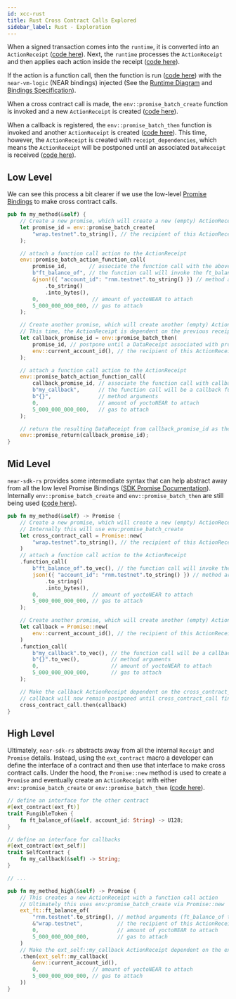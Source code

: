 ```yaml
---
id: xcc-rust
title: Rust Cross Contract Calls Explored
sidebar_label: Rust - Exploration
---
```


When a signed transaction comes into the `runtime`, it is converted into an `ActionReceipt` ([code here](https://github.com/near/nearcore/blob/2ca2684ad7cf400b5c617f62ac118aa105f16193/runtime/runtime/src/lib.rs#L1130)). Next, the `runtime` processes the `ActionReceipt` and then applies each action inside the receipt ([code here](https://github.com/near/nearcore/blob/2ca2684ad7cf400b5c617f62ac118aa105f16193/runtime/runtime/src/lib.rs#L500)).

If the action is a function call, then the function is run ([code here](https://github.com/near/nearcore/blob/2ca2684ad7cf400b5c617f62ac118aa105f16193/runtime/runtime/src/actions.rs#L136)) with the `near-vm-logic` (NEAR bindings) injected (See the [Runtime Diagram](https://nomicon.io/images/runtime_architecture.svg) and [Bindings Specification](https://nomicon.io/RuntimeSpec/Components/BindingsSpec/BindingsSpec.html)).

When a cross contract call is made, the `env::promise_batch_create` function is invoked and a new `ActionReceipt` is created ([code here](https://github.com/near/nearcore/blob/d336b3fc1b9dc2167aa2eb9a89e24e4a2a09e27d/runtime/near-vm-logic/src/logic.rs#L1205)).

When a callback is registered, the `env::promise_batch_then` function is invoked and another `ActionReceipt` is created ([code here](https://github.com/near/nearcore/blob/d336b3fc1b9dc2167aa2eb9a89e24e4a2a09e27d/runtime/near-vm-logic/src/logic.rs#L1263)). This time, however, the `ActionReceipt` is created with `receipt_dependencies`, which means the `ActionReceipt` will be postponed until an associated `DataReceipt` is received ([code here](https://github.com/near/nearcore/blob/2ca2684ad7cf400b5c617f62ac118aa105f16193/runtime/runtime/src/lib.rs#L840)).

## Low Level

We can see this process a bit clearer if we use the low-level [Promise Bindings](https://nomicon.io/RuntimeSpec/Components/BindingsSpec/PromisesAPI.html) to make cross contract calls.

```rust
pub fn my_method(&self) {
    // Create a new promise, which will create a new (empty) ActionReceipt
    let promise_id = env::promise_batch_create(
        "wrap.testnet".to_string(), // the recipient of this ActionReceipt (contract account id)
    );

    // attach a function call action to the ActionReceipt
    env::promise_batch_action_function_call(
        promise_id,       // associate the function call with the above Receipt via promise_id
        b"ft_balance_of", // the function call will invoke the ft_balance_of method on the wrap.testnet
        &json!({ "account_id": "rnm.testnet".to_string() }) // method arguments
            .to_string()
            .into_bytes(),
        0,                 // amount of yoctoNEAR to attach
        5_000_000_000_000, // gas to attach
    );

    // Create another promise, which will create another (empty) ActionReceipt.
    // This time, the ActionReceipt is dependent on the previous receipt
    let callback_promise_id = env::promise_batch_then(
        promise_id, // postpone until a DataReceipt associated with promise_id is received
        env::current_account_id(), // the recipient of this ActionReceipt (&self)
    );

    // attach a function call action to the ActionReceipt
    env::promise_batch_action_function_call(
        callback_promise_id, // associate the function call with callback_promise_id
        b"my_callback",      // the function call will be a callback function
        b"{}",               // method arguments
        0,                   // amount of yoctoNEAR to attach
        5_000_000_000_000,   // gas to attach
    );

    // return the resulting DataReceipt from callback_promise_id as the result of this function
    env::promise_return(callback_promise_id);
}
```

## Mid Level

`near-sdk-rs` provides some intermediate syntax that can help abstract away from all the low level Promise Bindings ([SDK Promise Documentation](https://docs.rs/near-sdk/3.1.0/near_sdk/struct.Promise.html)). Internally `env::promise_batch_create` and `env::promise_batch_then` are still being used ([code here](https://github.com/near/near-sdk-rs/blob/0507deb84da77d83833a4db2563b76e8fe5d0b12/near-sdk/src/promise.rs#L112)).

```rust
pub fn my_method(&self) -> Promise {
    // Create a new promise, which will create a new (empty) ActionReceipt
    // Internally this will use env:promise_batch_create
    let cross_contract_call = Promise::new(
        "wrap.testnet".to_string(), // the recipient of this ActionReceipt (contract account id)
    )
    // attach a function call action to the ActionReceipt
    .function_call(
        b"ft_balance_of".to_vec(), // the function call will invoke the ft_balance_of method on the wrap.testnet
        json!({ "account_id": "rnm.testnet".to_string() }) // method arguments
            .to_string()
            .into_bytes(),
        0,                 // amount of yoctoNEAR to attach
        5_000_000_000_000, // gas to attach
    );

    // Create another promise, which will create another (empty) ActionReceipt.
    let callback = Promise::new(
        env::current_account_id(), // the recipient of this ActionReceipt (&self)
    )
    .function_call(
        b"my_callback".to_vec(), // the function call will be a callback function
        b"{}".to_vec(),          // method arguments
        0,                       // amount of yoctoNEAR to attach
        5_000_000_000_000,       // gas to attach
    );

    // Make the callback ActionReceipt dependent on the cross_contract_call ActionReceipt
    // callback will now remain postponed until cross_contract_call finishes
    cross_contract_call.then(callback)
}
```

## High Level

Ultimately, `near-sdk-rs` abstracts away from all the internal `Receipt` and `Promise` details. Instead, using the `ext_contract` macro a developer can define the interface of a contract and then use that interface to make cross contract calls. Under the hood, the `Promise::new` method is used to create a `Promise` and eventually create an `ActionReceipt` with either `env::promise_batch_create` or `env::promise_batch_then` ([code here](https://github.com/near/near-sdk-rs/blob/9d99077c6acfde68c06845f2a1eb2b5ed7983401/near-sdk-core/src/code_generator/trait_item_method_info.rs#L21)).

```rust
// define an interface for the other contract
#[ext_contract(ext_ft)]
trait FungibleToken {
    fn ft_balance_of(&self, account_id: String) -> U128;
}

// define an interface for callbacks
#[ext_contract(ext_self)]
trait SelfContract {
    fn my_callback(&self) -> String;
}

// ...

pub fn my_method_high(&self) -> Promise {
    // This creates a new ActionReceipt with a function call action
    // Ultimately this uses env:promise_batch_create via Promise::new
    ext_ft::ft_balance_of(
        "rnm.testnet".to_string(), // method arguments (ft_balance_of takes an account id)
        &"wrap.testnet",           // the recipient of this ActionReceipt (contract account id)
        0,                         // amount of yoctoNEAR to attach
        5_000_000_000_000,         // gas to attach
    )
    // Make the ext_self::my_callback ActionReceipt dependent on the ext_ft::ft_balance_of ActionReceipt
    .then(ext_self::my_callback(
        &env::current_account_id(),
        0,                 // amount of yoctoNEAR to attach
        5_000_000_000_000, // gas to attach
    ))
}
```
